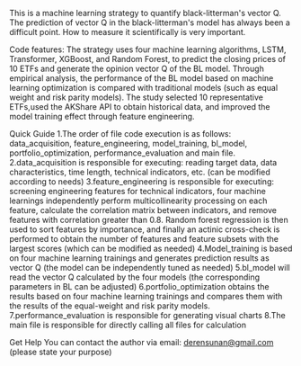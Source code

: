 This is a machine learning strategy to quantify black-litterman's vector Q.
The prediction of vector Q in the black-litterman's model has always been a difficult point. How to measure it scientifically is very important.

Code features:
The strategy uses four machine learning algorithms, LSTM, Transformer, XGBoost, and Random Forest, to predict the closing prices of 10 ETFs and generate the opinion vector Q of the BL model.
Through empirical analysis, the performance of the BL model based on machine learning optimization is compared with traditional models (such as equal weight and risk parity models). The study selected 10 representative ETFs,used the AKShare API to obtain historical data, and improved the model training effect through feature engineering.

Quick Guide
1.The order of file code execution is as follows: data_acquisition, feature_engineering, model_training, bl_model, portfolio_optimization, performance_evaluation and main file.
2.data_acquisition is responsible for executing: reading target data, data characteristics, time length, technical indicators, etc. (can be modified according to needs)
3.feature_engineering is responsible for executing: screening engineering features for technical indicators, four machine learnings independently perform multicollinearity processing on each feature, calculate the correlation matrix between indicators, and remove features with correlation greater than 0.8. Random forest regression is then used to sort features by importance, and finally an actinic cross-check is performed to obtain the number of features and feature subsets with the largest scores (which can be modified as needed)
4.Model_training is based on four machine learning trainings and generates prediction results as vector Q (the model can be independently tuned as needed)
5.bl_model will read the vector Q calculated by the four models (the corresponding parameters in BL can be adjusted)
6.portfolio_optimization obtains the results based on four machine learning trainings and compares them with the results of the equal-weight and risk parity models.
7.performance_evaluation is responsible for generating visual charts
8.The main file is responsible for directly calling all files for calculation

Get Help
You can contact the author via email: derensunan@gmail.com (please state your purpose)
